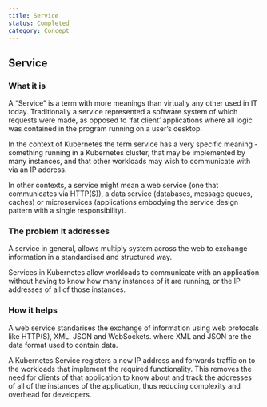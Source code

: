 ```yaml
---
title: Service
status: Completed
category: Concept
---
```

## Service

### What it is

A “Service” is a term with more meanings than virtually any other used in IT today. Traditionally a service represented a software system of which requests were made, as opposed to ‘fat client’ applications where all logic was contained in the program running on a user’s desktop. 

In the context of Kubernetes the term service has a very specific meaning - something running in a Kubernetes cluster, that may be implemented by many instances, and that other workloads may wish to communicate with via an IP address. 

In other contexts, a service might mean a web service (one that communicates via HTTP(S)), a data service (databases, message queues, caches) or microservices (applications embodying the service design pattern with a single responsibility).

### The problem it addresses

A service in general, allows multiply system across the web to exchange information in a standardised and structured way.

Services in Kubernetes allow workloads to communicate with an application without having to know how many instances of it are running, or the IP addresses of all of those instances. 

### How it helps

A web service standarises the exchange of information using web protocals like HTTP(S), XML. JSON and WebSockets. where XML and JSON are the data format used to contain data.

A Kubernetes Service registers a new IP address and forwards traffic on to the workloads that implement the required functionality. This removes the need for clients of that application to know about and track the addresses of all of the instances of the application, thus reducing complexity and overhead for developers.

